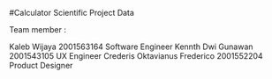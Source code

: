 #Calculator Scientific Project Data

Team member :

Kaleb Wijaya 2001563164 Software Engineer
Kennth Dwi Gunawan 2001543105 UX Engineer
Crederis Oktavianus Frederico 2001552204 Product Designer
